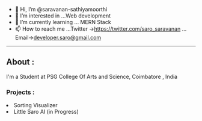 - 👋 Hi, I’m @saravanan-sathiyamoorthi
- 👀 I’m interested in ...Web development
- 🌱 I’m currently learning ... MERN Stack
- 📫 How to reach me ...Twitter ->https://twitter.com/saro_saravanan ... Email->developer.saro@gmail.com 

<!---
saravanan-sathiyamoorthi/saravanan-sathiyamoorthi is a ✨ special ✨ repository because its `README.md` (this file) appears on your GitHub profile.
You can click the Preview link to take a look at your changes.
--->

---
## About :

I'm a Student at PSG College Of Arts and Science, Coimbatore , India


### Projects :

<li>Sorting Visualizer 
<li>Little Saro AI (in Progress)
